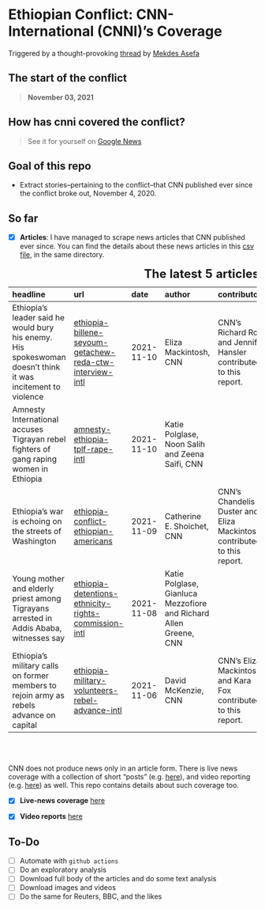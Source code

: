 
# **Ethiopian Conflict: CNN-International (CNNI)’s Coverage**

Triggered by a thought-provoking
[thread](https://twitter.com/mekdes_asefa/status/1439266110679965708) by
[Mekdes Asefa](https://twitter.com/mekdes_asefa)

## The start of the conflict

> **November 03, 2021**

## How has cnni covered the conflict?

> See it for yourself on [Google
> News](https://google.com/search?q=site:https://cnn.com+after:2020-11-02+%22Ethiopia%22+AND+%22Tigray%22+-%22Covid%22+-%22Nile%22+&tbm=nws+&lr=lang_en+tbs=sbd:1+)

## Goal of this repo

-   Extract stories–pertaining to the conflict–that CNN published ever
    since the conflict broke out, November 4, 2020.

## So far

-   [x] **Articles**: I have managed to scrape news articles that CNN
    published ever since. You can find the details about these news
    articles in this [csv file](articles-meta.csv), in the same
    directory.

<table class="table table-striped table-condensed" style="margin-left: auto; margin-right: auto;">
<caption>
<strong style="font-size:18pt"> The latest 5 articles </strong>
</caption>
<thead>
<tr>
<th style="text-align:left;">
headline
</th>
<th style="text-align:left;">
url
</th>
<th style="text-align:left;">
date
</th>
<th style="text-align:left;">
author
</th>
<th style="text-align:left;">
contributors
</th>
<th style="text-align:left;">
editorial_source
</th>
<th style="text-align:left;">
update_time
</th>
</tr>
</thead>
<tbody>
<tr>
<td style="text-align:left;">
Ethiopia’s leader said he would bury his enemy. His spokeswoman doesn’t
think it was incitement to violence
</td>
<td style="text-align:left;">
<a href="https://www.cnn.com/2021/11/10/africa/ethiopia-billene-seyoum-getachew-reda-ctw-interview-intl/index.html">ethiopia-billene-seyoum-getachew-reda-ctw-interview-intl</a>
</td>
<td style="text-align:left;">
2021-11-10
</td>
<td style="text-align:left;">
Eliza Mackintosh, CNN
</td>
<td style="text-align:left;">
CNN’s Richard Roth and Jennifer Hansler contributed to this report.
</td>
<td style="text-align:left;">
(CNN)
</td>
<td style="text-align:left;">
Updated 2214 GMT (0614 HKT) November 10, 2021
</td>
</tr>
<tr>
<td style="text-align:left;">
Amnesty International accuses Tigrayan rebel fighters of gang raping
women in Ethiopia
</td>
<td style="text-align:left;">
<a href="https://www.cnn.com/2021/11/10/africa/amnesty-ethiopia-tplf-rape-intl/index.html">amnesty-ethiopia-tplf-rape-intl</a>
</td>
<td style="text-align:left;">
2021-11-10
</td>
<td style="text-align:left;">
Katie Polglase, Noon Salih and Zeena Saifi, CNN
</td>
<td style="text-align:left;">
</td>
<td style="text-align:left;">
(CNN)
</td>
<td style="text-align:left;">
Updated 1707 GMT (0107 HKT) November 10, 2021
</td>
</tr>
<tr>
<td style="text-align:left;">
Ethiopia’s war is echoing on the streets of Washington
</td>
<td style="text-align:left;">
<a href="https://www.cnn.com/2021/11/09/us/ethiopia-conflict-ethiopian-americans/index.html">ethiopia-conflict-ethiopian-americans</a>
</td>
<td style="text-align:left;">
2021-11-09
</td>
<td style="text-align:left;">
Catherine E. Shoichet, CNN
</td>
<td style="text-align:left;">
CNN’s Chandelis Duster and Eliza Mackintosh contributed to this report.
</td>
<td style="text-align:left;">
Washington (CNN)
</td>
<td style="text-align:left;">
Updated 1823 GMT (0223 HKT) November 9, 2021
</td>
</tr>
<tr>
<td style="text-align:left;">
Young mother and elderly priest among Tigrayans arrested in Addis Ababa,
witnesses say
</td>
<td style="text-align:left;">
<a href="https://www.cnn.com/2021/11/08/africa/ethiopia-detentions-ethnicity-rights-commission-intl/index.html">ethiopia-detentions-ethnicity-rights-commission-intl</a>
</td>
<td style="text-align:left;">
2021-11-08
</td>
<td style="text-align:left;">
Katie Polglase, Gianluca Mezzofiore and Richard Allen Greene, CNN
</td>
<td style="text-align:left;">
</td>
<td style="text-align:left;">
(CNN)
</td>
<td style="text-align:left;">
Updated 2247 GMT (0647 HKT) November 8, 2021
</td>
</tr>
<tr>
<td style="text-align:left;">
Ethiopia’s military calls on former members to rejoin army as rebels
advance on capital
</td>
<td style="text-align:left;">
<a href="https://www.cnn.com/2021/11/06/africa/ethiopia-military-volunteers-rebel-advance-intl/index.html">ethiopia-military-volunteers-rebel-advance-intl</a>
</td>
<td style="text-align:left;">
2021-11-06
</td>
<td style="text-align:left;">
David McKenzie, CNN
</td>
<td style="text-align:left;">
CNN’s Eliza Mackintosh and Kara Fox contributed to this report.
</td>
<td style="text-align:left;">
(CNN)
</td>
<td style="text-align:left;">
Updated 1407 GMT (2207 HKT) November 6, 2021
</td>
</tr>
</tbody>
</table>

<br> <br>

CNN does not produce news only in an article form. There is live news
coverage with a collection of short “posts”
(e.g. [here](https://edition.cnn.com/africa/live-news/ethiopia-conflict-updates-11-5-intl/index.html)),
and video reporting
(e.g. [here](https://edition.cnn.com/videos/world/2021/06/13/ethiopia-famine-thousands-facing-starvation-busari-lklv-nr-intl-vpx.cnn))
as well. This repo contains details about such coverage too.

-   [x] **Live-news coverage** [here](live-news-articles.csv)

-   [x] **Video reports** [here](video-reports.csv)

## To-Do

-   [ ] Automate with `github actions`
-   [ ] Do an exploratory analysis
-   [ ] Download full body of the articles and do some text analysis
-   [ ] Download images and videos
-   [ ] Do the same for Reuters, BBC, and the likes
